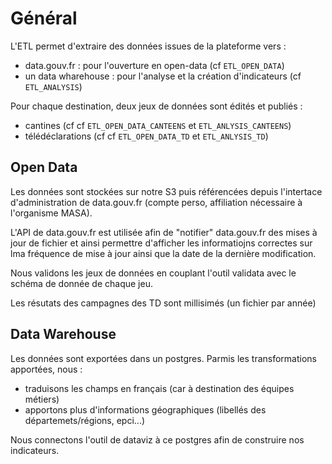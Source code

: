 # Général

L'ETL permet d'extraire des données issues de la plateforme vers :
* data.gouv.fr : pour l'ouverture en open-data (cf `ETL_OPEN_DATA`)
* un data wharehouse : pour l'analyse et la création d'indicateurs (cf `ETL_ANALYSIS`)

Pour chaque destination, deux jeux de données sont édités et publiés :

* cantines (cf cf `ETL_OPEN_DATA_CANTEENS` et `ETL_ANLYSIS_CANTEENS`)
* télédéclarations (cf cf `ETL_OPEN_DATA_TD` et `ETL_ANLYSIS_TD`)

## Open Data

Les données sont stockées sur notre S3 puis référencées depuis l'intertace d'administration de data.gouv.fr (compte perso, affiliation nécessaire à l'organisme MASA).

L'API de data.gouv.fr est utilisée afin de "notifier" data.gouv.fr des mises à jour de fichier et ainsi permettre d'afficher les informatiojns correctes sur lma fréquence de mise à jour ainsi que la date de la dernière modification.

Nous validons les jeux de données en couplant l'outil validata avec le schéma de donnée de chaque jeu.

Les résutats des campagnes des TD sont millisimés (un fichier par année)

## Data Warehouse

Les données sont exportées dans un postgres.
Parmis les transformations apportées, nous :

* traduisons les champs en français (car à destination des équipes métiers)
* apportons plus d'informations géographiques (libellés des départemets/régions, epci...)

Nous connectons l'outil de dataviz à ce postgres afin de construire nos indicateurs.
